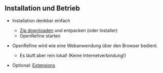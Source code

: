 ## Installation und Betrieb

- Installation denkbar einfach
  - [Zip downloaden](https://openrefine.org/download) und entpacken (oder Installer)
  - OpenRefine starten

- OpenRefine wird wie eine Webanwendung über den Browser bedient.
  - Es läuft aber rein lokal! (Keine Internetverbindung!)

- Optional: [Extensions](https://openrefine.org/extensions)



